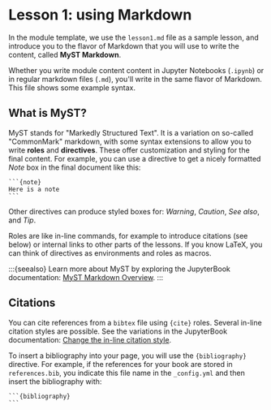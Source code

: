 # Lesson 1: using Markdown

In the module template, we use the `lesson1.md` file as a sample lesson, and introduce you to the flavor of Markdown that you will use to write the content, called **MyST Markdown**.

Whether you write module content content in Jupyter Notebooks (`.ipynb`) or
in regular markdown files (`.md`), you'll write in the same flavor of Markdown.
This file shows some example syntax.

## What is MyST?

MyST stands for "Markedly Structured Text". It
is a variation on so-called "CommonMark" markdown,
with some syntax extensions to allow you to write **roles** and **directives**.
These offer customization and styling for the final content.
For example, you can use a directive to get a nicely formatted *Note*  box in the final document like this:

````
```{note}
Here is a note
```
````

Other directives can produce styled boxes for: *Warning*, *Caution*, *See also*, and *Tip*.

Roles are like in-line commands, for example to introduce citations (see below) or internal links to other parts of the lessons. If you know LaTeX, you can think of directives as environments and roles as macros.

:::{seealso}
Learn more about MyST by exploring the JupyterBook documentation: [MyST Markdown Overview](https://jupyterbook.org/content/myst.html).
:::


## Citations

You can cite references from a `bibtex` file using `{cite}` roles. Several in-line citation styles are possible.
See the variations in the JupyterBook documentation: [Change the in-line citation style](https://jupyterbook.org/en/stable/content/citations.html#change-the-in-line-citation-style).

To insert a bibliography into your page, you will use the `{bibliography}` directive. For example, if the references for your book are stored in `references.bib`, you indicate this file name in the `_config.yml` and
then insert the bibliography with:

````
```{bibliography}
```
````